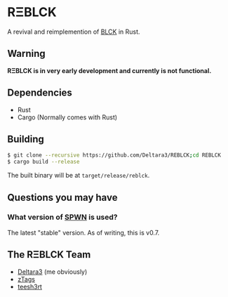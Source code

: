 # RΞBLCK
A revival and reimplemention of [BLCK](https://github.com/FlowVix/BLCK) in Rust.

## Warning
**RΞBLCK is in very early development and currently is not functional.**

## Dependencies
- Rust
- Cargo (Normally comes with Rust)

## Building
```sh
$ git clone --recursive https://github.com/Deltara3/REBLCK;cd REBLCK
$ cargo build --release
```
The built binary will be at `target/release/reblck`.

## Questions you may have
### What version of [SPWN](https://github.com/Spu7Nix/SPWN-language) is used?
The latest "stable" version. As of writing, this is v0.7.

## The RΞBLCK Team
- [Deltara3](https://github.com/Deltara3) (me obviously)
- [zTags](https://github.com/zTags)
- [teesh3rt](https://github.com/teesh3rt)
